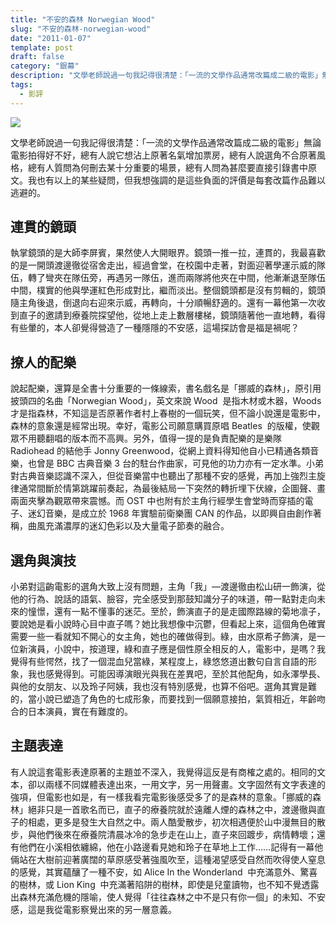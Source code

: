 ```yaml
---
title: "不安的森林 Norwegian Wood"
slug: "不安的森林-norwegian-wood"
date: "2011-01-07"
template: post
draft: false
category: "銀幕"
description: "文學老師說過一句我記得很清楚：「一流的文學作品通常改篇成二級的電影」無論電影拍得好不好，總有人說它想沾上原著名氣增加票房，總有人說選角不合原著風格，總有人質問為何刪去某十分重要的場景，總有人問為甚麼要直接引錄書中原文。我也有以上的某些疑問，但我想強調的是這些負面的評價是每套改篇作品難以逃避的。"
tags:
  - 影評
---
```


![](/media/f1940-wallpaper_version2.jpg)

文學老師說過一句我記得很清楚：「一流的文學作品通常改篇成二級的電影」無論電影拍得好不好，總有人說它想沾上原著名氣增加票房，總有人說選角不合原著風格，總有人質問為何刪去某十分重要的場景，總有人問為甚麼要直接引錄書中原文。我也有以上的某些疑問，但我想強調的是這些負面的評價是每套改篇作品難以逃避的。

## 連貫的鏡頭

執掌鏡頭的是大師李屏賓，果然使人大開眼界。鏡頭一推一拉，連貫的，我最喜歡的是一開頭渡邊徹從宿舍走出，經過會堂，在校園中走著，對面迎著學運示威的隊伍，轉了彎夾在隊伍旁，再遇另一隊伍，進而兩隊將他夾在中間，他漸漸退至隊伍中間，樸實的他與學運紅色形成對比，繼而淡出。整個鏡頭都是沒有剪輯的，鏡頭隨主角後退，倒退向右迎來示威，再轉向，十分順暢舒適的。還有一幕他第一次收到直子的邀請到療養院探望他，從地上走上數層樓梯，鏡頭隨著他一直地轉，看得有些暈的，本人卻覺得營造了一種隱隱的不安感，這場探訪會是福是禍呢？

## 撩人的配樂

說起配樂，還算是全書十分重要的一條線索，書名戲名是「挪威的森林」，原引用披頭四的名曲「Norwegian Wood」，英文來說 Wood  是指木材或木器，Woods  才是指森林，不知這是否原著作者村上春樹的一個玩笑，但不論小說還是電影中，森林的意象還是經常出現。幸好，電影公司願意購買原唱 Beatles  的版權，使觀眾不用聽翻唱的版本而不高興。另外，值得一提的是負責配樂的是樂隊 Radiohead 的結他手 Jonny Greenwood，從網上資料得知他自小已精通各類音樂，也曾是 BBC 古典音樂 3 台的駐台作曲家，可見他的功力亦有一定水準。小弟對古典音樂認識不深入，但從音樂當中也聽出了那種不安的感覺，再加上強烈主旋律通常間斷於情第跳躍前奏起，為最後結局一下突然的轉折埋下伏線，企圖聲、畫兩面夾擊為觀眾帶來震憾。而 OST 中也附有於主角行經學生會堂時而穿插的電子、迷幻音樂，是成立於 1968 年實驗前衛樂團 CAN 的作品，以即興自由創作著稱，曲風充滿濃厚的迷幻色彩以及大量電子節奏的融合。

## 選角與演技

小弟對這齣電影的選角大致上沒有問題，主角「我」—渡邊徹由松山研一飾演，從他的行為、說話的語氣、臉容，完全感受到那鼓知識分子的味道，帶一點對走向未來的憧憬，還有一點不懂事的迷茫。至於，飾演直子的是走國際路線的菊地凛子，要說她是看小說時心目中直子嗎？她比我想像中沉鬱，但看起上來，這個角色確實需要一些一看就知不開心的女主角，她也的確做得到。綠，由水原希子飾演，是一位新演員，小說中，按道理，綠和直子應是個性原全相反的人，電影中，是嗎？我覺得有些愕然，找了一個混血兒當綠，某程度上，綠悠悠道出數句自言自語的形象，我也感覺得到。可能因導演眼光與我在差異吧，至於其他配角，如永澤學長、與他的女朋友、以及玲子阿姨，我也沒有特別感覺，也算不俗吧。選角其實是難的，當小說已塑造了角色的七成形象，而要找到一個願意接拍，氣質相近，年齡吻合的日本演員，實在有難度的。

## 主題表達

有人說這套電影表達原著的主題並不深入，我覺得這反是有商榷之處的。相同的文本，卻以兩樣不同媒體表達出來，一用文字，另一用聲畫。文字固然有文字表達的強項，但電影也如是，有一樣我看完電影後感受多了的是森林的意象。「挪威的森林」絕非只是一首歌名而已，直子的療養院就於遠離人煙的森林之中，渡邊徹與直子的相處，更多是發生大自然之中。兩人酷愛散步，初次相遇便於山中漫無目的散步，與他們後來在療養院清晨冰冷的急步走在山上，直子來回踱步，病情轉壞；還有他們在小溪相依纏綿，他在小路邊看見她和玲子在草地上工作……記得有一幕他倆站在大樹前迎著廣闊的草原感受著強風吹至，這種渴望感受自然而吹得使人窒息的感覺，其實蘊釀了一種不安，如 Alice In the Wonderland  中充滿意外、驚喜的樹林，或 Lion King  中充滿著陷阱的樹林，即使是兒童讀物，也不知不覺透露出森林充滿危機的隱喻，使人覺得「往往森林之中不是只有你一個」的未知、不安感，這是我從電影察覺出來的另一層意義。
